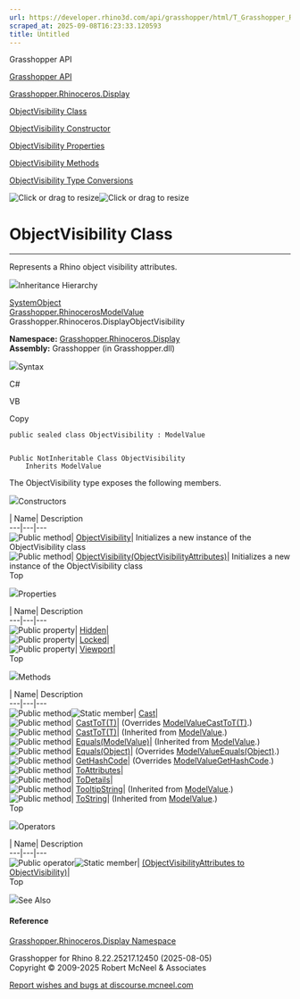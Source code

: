 ```yaml
---
url: https://developer.rhino3d.com/api/grasshopper/html/T_Grasshopper_Rhinoceros_Display_ObjectVisibility.htm
scraped_at: 2025-09-08T16:23:33.120593
title: Untitled
---
```


Grasshopper API

[Grasshopper API](../html/723c01da-9986-4db2-8f53-6f3a7494df75.htm
"Grasshopper API")

[Grasshopper.Rhinoceros.Display](../html/N_Grasshopper_Rhinoceros_Display.htm
"Grasshopper.Rhinoceros.Display")

[ObjectVisibility
Class](../html/T_Grasshopper_Rhinoceros_Display_ObjectVisibility.htm
"ObjectVisibility Class")

[ObjectVisibility Constructor
](../html/Overload_Grasshopper_Rhinoceros_Display_ObjectVisibility__ctor.htm
"ObjectVisibility Constructor ")

[ObjectVisibility
Properties](../html/Properties_T_Grasshopper_Rhinoceros_Display_ObjectVisibility.htm
"ObjectVisibility Properties")

[ObjectVisibility
Methods](../html/Methods_T_Grasshopper_Rhinoceros_Display_ObjectVisibility.htm
"ObjectVisibility Methods")

[ObjectVisibility Type
Conversions](../html/Operators_T_Grasshopper_Rhinoceros_Display_ObjectVisibility.htm
"ObjectVisibility Type Conversions")

![Click or drag to resize](../icons/TocOpen.gif)![Click or drag to
resize](../icons/TocClose.gif)

# ObjectVisibility Class  
  
---  
  
Represents a Rhino object visibility attributes.

![](../icons/SectionExpanded.png)Inheritance Hierarchy

[SystemObject](https://docs.microsoft.com/dotnet/api/system.object)  
[Grasshopper.RhinocerosModelValue](T_Grasshopper_Rhinoceros_ModelValue.htm)  
Grasshopper.Rhinoceros.DisplayObjectVisibility  

**Namespace:**
[Grasshopper.Rhinoceros.Display](N_Grasshopper_Rhinoceros_Display.htm)  
**Assembly:** Grasshopper (in Grasshopper.dll)

![](../icons/SectionExpanded.png)Syntax

C#

VB

Copy

    
    
    public sealed class ObjectVisibility : ModelValue
    
    
    Public NotInheritable Class ObjectVisibility
    	Inherits ModelValue

The ObjectVisibility type exposes the following members.

![](../icons/SectionExpanded.png)Constructors

| Name| Description  
---|---|---  
![Public method](../icons/pubmethod.gif)|
[ObjectVisibility](M_Grasshopper_Rhinoceros_Display_ObjectVisibility__ctor.htm)|
Initializes a new instance of the ObjectVisibility class  
![Public method](../icons/pubmethod.gif)|
[ObjectVisibility(ObjectVisibilityAttributes)](M_Grasshopper_Rhinoceros_Display_ObjectVisibility__ctor_1.htm)|
Initializes a new instance of the ObjectVisibility class  
Top

![](../icons/SectionExpanded.png)Properties

| Name| Description  
---|---|---  
![Public property](../icons/pubproperty.gif)|
[Hidden](P_Grasshopper_Rhinoceros_Display_ObjectVisibility_Hidden.htm)|  
![Public property](../icons/pubproperty.gif)|
[Locked](P_Grasshopper_Rhinoceros_Display_ObjectVisibility_Locked.htm)|  
![Public property](../icons/pubproperty.gif)|
[Viewport](P_Grasshopper_Rhinoceros_Display_ObjectVisibility_Viewport.htm)|  
Top

![](../icons/SectionExpanded.png)Methods

| Name| Description  
---|---|---  
![Public method](../icons/pubmethod.gif)![Static member](../icons/static.gif)|
[Cast](M_Grasshopper_Rhinoceros_Display_ObjectVisibility_Cast.htm)|  
![Public method](../icons/pubmethod.gif)|
[CastToT(T)](M_Grasshopper_Rhinoceros_Display_ObjectVisibility_CastTo__1.htm)|
(Overrides
[ModelValueCastToT(T)](M_Grasshopper_Rhinoceros_ModelValue_CastTo__1.htm).)  
![Public method](../icons/pubmethod.gif)|
[CastToT(T)](M_Grasshopper_Rhinoceros_ModelValue_CastTo__1.htm)|  (Inherited
from [ModelValue](T_Grasshopper_Rhinoceros_ModelValue.htm).)  
![Public method](../icons/pubmethod.gif)|
[Equals(ModelValue)](M_Grasshopper_Rhinoceros_ModelValue_Equals.htm)|
(Inherited from [ModelValue](T_Grasshopper_Rhinoceros_ModelValue.htm).)  
![Public method](../icons/pubmethod.gif)|
[Equals(Object)](M_Grasshopper_Rhinoceros_Display_ObjectVisibility_Equals.htm)|
(Overrides
[ModelValueEquals(Object)](M_Grasshopper_Rhinoceros_ModelValue_Equals_1.htm).)  
![Public method](../icons/pubmethod.gif)|
[GetHashCode](M_Grasshopper_Rhinoceros_Display_ObjectVisibility_GetHashCode.htm)|
(Overrides
[ModelValueGetHashCode](M_Grasshopper_Rhinoceros_ModelValue_GetHashCode.htm).)  
![Public method](../icons/pubmethod.gif)|
[ToAttributes](M_Grasshopper_Rhinoceros_Display_ObjectVisibility_ToAttributes.htm)|  
![Public method](../icons/pubmethod.gif)|
[ToDetails](M_Grasshopper_Rhinoceros_Display_ObjectVisibility_ToDetails.htm)|  
![Public method](../icons/pubmethod.gif)|
[TooltipString](M_Grasshopper_Rhinoceros_ModelValue_TooltipString.htm)|
(Inherited from [ModelValue](T_Grasshopper_Rhinoceros_ModelValue.htm).)  
![Public method](../icons/pubmethod.gif)|
[ToString](M_Grasshopper_Rhinoceros_ModelValue_ToString.htm)|  (Inherited from
[ModelValue](T_Grasshopper_Rhinoceros_ModelValue.htm).)  
Top

![](../icons/SectionExpanded.png)Operators

| Name| Description  
---|---|---  
![Public operator](../icons/puboperator.gif)![Static
member](../icons/static.gif)| [(ObjectVisibilityAttributes to
ObjectVisibility)](M_Grasshopper_Rhinoceros_Display_ObjectVisibility_op_Implicit.htm)|  
Top

![](../icons/SectionExpanded.png)See Also

#### Reference

[Grasshopper.Rhinoceros.Display
Namespace](N_Grasshopper_Rhinoceros_Display.htm)

Grasshopper for Rhino 8.22.25217.12450 (2025-08-05)  
Copyright © 2009-2025 Robert McNeel & Associates

[Report wishes and bugs at
discourse.mcneel.com](https://discourse.mcneel.com/c/grasshopper)

